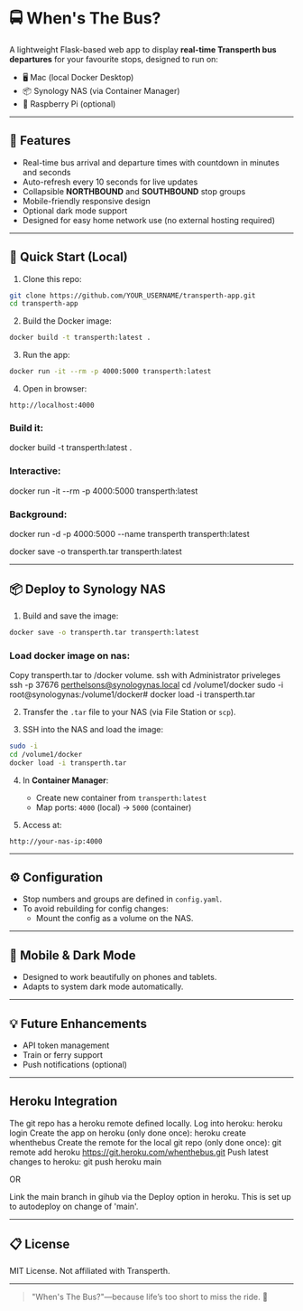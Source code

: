 # 🚍 When's The Bus?

A lightweight Flask-based web app to display **real-time Transperth bus departures** for your favourite stops, designed to run on:

- 🖥️ Mac (local Docker Desktop)
- 📦 Synology NAS (via Container Manager)
- 🍓 Raspberry Pi (optional)

---

## 🌟 Features

- Real-time bus arrival and departure times with countdown in minutes and seconds
- Auto-refresh every 10 seconds for live updates
- Collapsible **NORTHBOUND** and **SOUTHBOUND** stop groups
- Mobile-friendly responsive design
- Optional dark mode support
- Designed for easy home network use (no external hosting required)

---

## 🚀 Quick Start (Local)

1. Clone this repo:
```bash
git clone https://github.com/YOUR_USERNAME/transperth-app.git
cd transperth-app
```

2. Build the Docker image:
```bash
docker build -t transperth:latest .
```

3. Run the app:
```bash
docker run -it --rm -p 4000:5000 transperth:latest
```

4. Open in browser:
```
http://localhost:4000
```


### Build it:
docker build -t transperth:latest .

### Interactive:
docker run -it --rm -p 4000:5000 transperth:latest

### Background:
docker run -d -p 4000:5000 --name transperth transperth:latest

docker save -o transperth.tar transperth:latest

---

## 📦 Deploy to Synology NAS

1. Build and save the image:
```bash
docker save -o transperth.tar transperth:latest
```

### Load docker image on nas:
Copy transperth.tar to /docker volume.
ssh with Administrator priveleges
ssh -p 37676 perthelsons@synologynas.local
cd /volume1/docker
sudo -i
root@synologynas:/volume1/docker# docker load -i transperth.tar


2. Transfer the `.tar` file to your NAS (via File Station or `scp`).

3. SSH into the NAS and load the image:
```bash
sudo -i
cd /volume1/docker
docker load -i transperth.tar
```

4. In **Container Manager**:
   - Create new container from `transperth:latest`
   - Map ports: `4000` (local) → `5000` (container)

5. Access at:
```
http://your-nas-ip:4000
```

---

## ⚙️ Configuration

- Stop numbers and groups are defined in `config.yaml`.
- To avoid rebuilding for config changes:
  - Mount the config as a volume on the NAS.

---

## 📱 Mobile & Dark Mode

- Designed to work beautifully on phones and tablets.
- Adapts to system dark mode automatically.

---

## 💡 Future Enhancements

- API token management
- Train or ferry support
- Push notifications (optional)

---

##  Heroku Integration

The git repo has a heroku remote defined locally.
Log into heroku: heroku login
Create the app on heroku (only done once): heroku create whenthebus
Create the remote for the local git repo (only done once): git remote add heroku https://git.heroku.com/whenthebus.git
Push latest changes to heroku: git push heroku main

OR

Link the main branch in gihub via the Deploy option in heroku. This is set up to autodeploy on change of 'main'.

---

## 📋 License

MIT License. Not affiliated with Transperth.

---

> "When's The Bus?"—because life’s too short to miss the ride. 🚌
